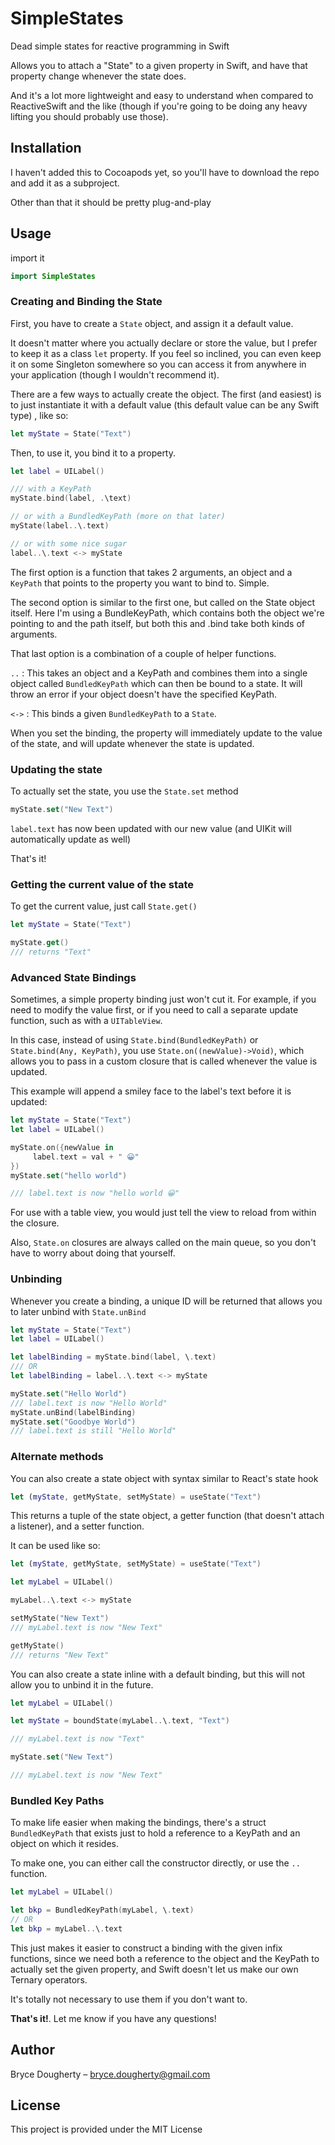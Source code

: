 # SimpleStates

Dead simple states for reactive programming in Swift

Allows you to attach a "State" to a given property in Swift, and have that property change whenever the state does.

And it's a lot more lightweight and easy to understand when compared to ReactiveSwift and the like (though if you're going to be doing any heavy lifting you should probably use those).

## Installation

I haven't added this to Cocoapods yet, so you'll have to download the repo and add it as a subproject.

Other than that it should be pretty plug-and-play

## Usage

import it

```swift
import SimpleStates
```

### Creating and Binding the State

First, you have to create a `State` object, and assign it a default value. 

It doesn't matter where you actually declare or store the value, but I prefer to keep it as a class `let` property. If you feel so inclined, you can even keep it on some Singleton somewhere so you can access it from anywhere in your application (though I wouldn't recommend it).

There are a few ways to actually create the object. The first (and easiest) is to just instantiate it with a default value (this default value can be any Swift type) , like so:

```swift
let myState = State("Text")
```

Then, to use it, you bind it to a property.

```swift
let label = UILabel()

/// with a KeyPath
myState.bind(label, .\text)

// or with a BundledKeyPath (more on that later)
myState(label..\.text)

// or with some nice sugar
label..\.text <-> myState
```

The first option is a function that takes 2 arguments, an object and a `KeyPath` that points to the property you want to bind to. Simple.

The second option is similar to the first one, but called on the State object itself. Here I'm using a BundleKeyPath, which contains both the object we're pointing to and the path itself, but both this and .bind take both kinds of arguments.

That last option is a combination of a couple of helper functions. 

`..` : This takes an object and a KeyPath and combines them into a single object called `BundledKeyPath` which can then be bound to a state. It will throw an error if your object doesn't have the specified KeyPath.

`<->` : This binds a given `BundledKeyPath` to a `State`.

When you set the binding, the property will immediately update to the value of the state, and will update whenever the state is updated.

### Updating the state

To actually set the state, you use the `State.set` method

```swift
myState.set("New Text")
```

`label.text` has now been updated with our new value (and UIKit will automatically update as well)

That's it!

### Getting the current value of the state

To get the current value, just call `State.get()`

```swift
let myState = State("Text")

myState.get()
/// returns "Text"
```

### Advanced State Bindings

Sometimes, a simple property binding just won't cut it. For example, if you need to modify the value first, or if you need to call a separate update function, such as with a `UITableView`.

In this case, instead of using `State.bind(BundledKeyPath)` or `State.bind(Any, KeyPath)`, you use `State.on((newValue)->Void)`, which allows you to pass in a custom closure that is called whenever the value is updated.

This example will append a smiley face to the label's text before it is updated:

```swift
let myState = State("Text")
let label = UILabel()

myState.on({newValue in 
     label.text = val + " 😀"
})
myState.set("hello world")

/// label.text is now "hello world 😀"
```
For use with a table view, you would just tell the view to reload from within the closure. 

Also, `State.on` closures are always called on the main queue, so you don't have to worry about doing that yourself.

### Unbinding

Whenever you create a binding, a unique ID will be returned that allows you to later unbind with `State.unBind`

```swift
let myState = State("Text")
let label = UILabel()

let labelBinding = myState.bind(label, \.text)
/// OR 
let labelBinding = label..\.text <-> myState

myState.set("Hello World")
/// label.text is now "Hello World"
myState.unBind(labelBinding)
myState.set("Goodbye World")
/// label.text is still "Hello World"

```



### Alternate methods

You can also create a state object with syntax similar to React's state hook

```swift
let (myState, getMyState, setMyState) = useState("Text")
```

This returns a tuple of the state object, a getter function (that doesn't attach a listener), and a setter function.

It can be used like so:

```swift
let (myState, getMyState, setMyState) = useState("Text")

let myLabel = UILabel()

myLabel..\.text <-> myState

setMyState("New Text")
/// myLabel.text is now "New Text"

getMyState()
/// returns "New Text"
```



You can also create a state inline with a default binding, but this will not allow you to unbind it in the future.

```swift
let myLabel = UILabel()

let myState = boundState(myLabel..\.text, "Text")

/// myLabel.text is now "Text"

myState.set("New Text")

/// myLabel.text is now "New Text"
```

### Bundled Key Paths

To make life easier when making the bindings, there's a struct `BundledKeyPath` that exists just to hold a reference to a KeyPath and an object on which it resides.

To make one, you can either call the constructor directly, or use the `..` function.

```swift
let myLabel = UILabel()

let bkp = BundledKeyPath(myLabel, \.text)
// OR
let bkp = myLabel..\.text
```

This just makes it easier to construct a binding with the given infix functions, since we need both a reference to the object and the KeyPath to actually set the given property, and Swift doesn't let us make our own Ternary operators.

 It's totally not necessary to use them if you don't want to.


**That's it!**. Let me know if you have any questions!

## Author

Bryce Dougherty – bryce.dougherty@gmail.com

## License

This project is provided under the MIT License

